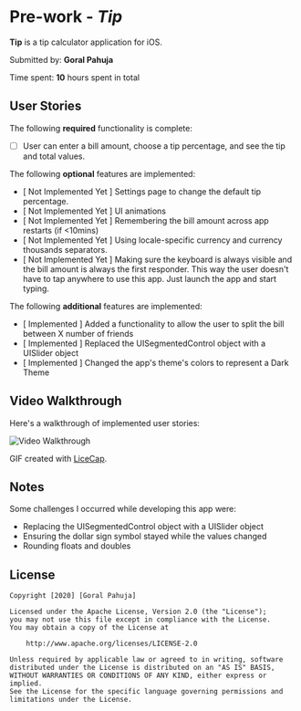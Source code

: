 # Pre-work - *Tip*

**Tip** is a tip calculator application for iOS.

Submitted by: **Goral Pahuja**

Time spent: **10** hours spent in total

## User Stories

The following **required** functionality is complete:

* [ ] User can enter a bill amount, choose a tip percentage, and see the tip and total values.

The following **optional** features are implemented:
* [ Not Implemented Yet ] Settings page to change the default tip percentage.
* [ Not Implemented Yet ] UI animations
* [ Not Implemented Yet ] Remembering the bill amount across app restarts (if <10mins)
* [ Not Implemented Yet ] Using locale-specific currency and currency thousands separators.
* [ Not Implemented Yet ] Making sure the keyboard is always visible and the bill amount is always the first responder. This way the user doesn't have to tap anywhere to use this app. Just launch the app and start typing.

The following **additional** features are implemented:

* [ Implemented ] Added a functionality to allow the user to split the bill between X number of friends
* [ Implemented ] Replaced the UISegmentedControl object with a UISlider object
* [ Implemented ] Changed the app's theme's colors to represent a Dark Theme

## Video Walkthrough 

Here's a walkthrough of implemented user stories:

<img src='http://i.imgur.com/link/to/your/gif/file.gif' title='Video Walkthrough' width='' alt='Video Walkthrough' />

GIF created with [LiceCap](http://www.cockos.com/licecap/).

## Notes

Some challenges I occurred while developing this app were:
* Replacing the UISegmentedControl object with a UISlider object
* Ensuring the dollar sign symbol stayed while the values changed
* Rounding floats and doubles

## License

    Copyright [2020] [Goral Pahuja]

    Licensed under the Apache License, Version 2.0 (the "License");
    you may not use this file except in compliance with the License.
    You may obtain a copy of the License at

        http://www.apache.org/licenses/LICENSE-2.0

    Unless required by applicable law or agreed to in writing, software
    distributed under the License is distributed on an "AS IS" BASIS,
    WITHOUT WARRANTIES OR CONDITIONS OF ANY KIND, either express or implied.
    See the License for the specific language governing permissions and
    limitations under the License.
